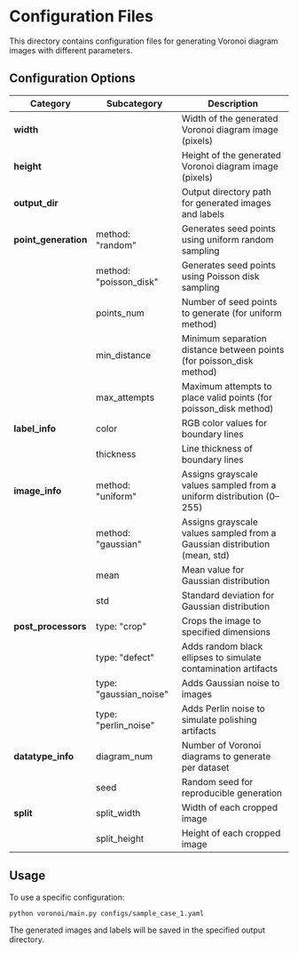 # Configuration Files

This directory contains configuration files for generating Voronoi diagram images with different parameters.


## Configuration Options

| Category | Subcategory | Description |
|----------|-------------|-------------|
| **width** | | Width of the generated Voronoi diagram image (pixels) |
| **height** | | Height of the generated Voronoi diagram image (pixels) |
| **output_dir** | | Output directory path for generated images and labels |
| **point_generation** | method: "random" | Generates seed points using uniform random sampling |
| | method: "poisson_disk" | Generates seed points using Poisson disk sampling |
| | points_num | Number of seed points to generate (for uniform method) |
| | min_distance | Minimum separation distance between points (for poisson_disk method) |
| | max_attempts | Maximum attempts to place valid points (for poisson_disk method) |
| **label_info** | color | RGB color values for boundary lines |
| | thickness | Line thickness of boundary lines |
| **image_info** | method: "uniform" | Assigns grayscale values sampled from a uniform distribution (0–255) |
| | method: "gaussian" | Assigns grayscale values sampled from a Gaussian distribution (mean, std) |
| | mean | Mean value for Gaussian distribution |
| | std | Standard deviation for Gaussian distribution |
| **post_processors** | type: "crop" | Crops the image to specified dimensions |
| | type: "defect" | Adds random black ellipses to simulate contamination artifacts |
| | type: "gaussian_noise" | Adds Gaussian noise to images |
| | type: "perlin_noise" | Adds Perlin noise to simulate polishing artifacts |
| **datatype_info** | diagram_num | Number of Voronoi diagrams to generate per dataset |
| | seed | Random seed for reproducible generation |
| **split** | split_width | Width of each cropped image |
| | split_height | Height of each cropped image |



## Usage

To use a specific configuration:

```bash
python voronoi/main.py configs/sample_case_1.yaml
```

The generated images and labels will be saved in the specified output directory.
